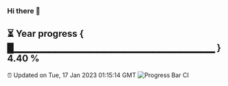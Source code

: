 ### Hi there 👋
⏳ Year progress { █▁▁▁▁▁▁▁▁▁▁▁▁▁▁▁▁▁▁▁▁▁▁▁▁▁▁▁▁▁ } 4.40 %
---
⏰ Updated on Tue, 17 Jan 2023 01:15:14 GMT
![Progress Bar CI](https://github.com/liununu/liununu/workflows/Progress%20Bar%20CI/badge.svg)
